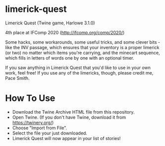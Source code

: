 # limerick-quest
Limerick Quest (Twine game, Harlowe 3.1.0)

4th place at IFComp 2020 (http://ifcomp.org/comp/2020/)

Some hacks, some workarounds, some useful tricks, and some clever bits - like the INV passage, which ensures that your inventory is a proper limerick (or two) no matter which items you're carrying, and the minecart sequence, which fills in letters of words one by one with an optional timer.

If you saw anything in Limerick Quest that you'd like to use in your own work, feel free! If you use any of the limericks, though, please credit me, Pace Smith.

# How To Use

* Download the Twine Archive HTML file from this repository.
* Open Twine. (If you don't have Twine, download it from https://twinery.org/)
* Choose "Import from File".
* Select the file your just downloaded.
* Limerick Quest will now appear in your list of stories!
